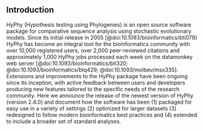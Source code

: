 ## Introduction

HyPhy (Hypothesis testing using Phylogenies) is an open source software package for comparative sequence analysis using stochastic evolutionary models. 
Since its initial release in 2005 [@doi:10.1093/bioinformatics/bti079] HyPhy has become an integral tool for the bioinformatics community with over 10,000 registered users, over 2,000 peer-reviewed citations and approximately 1,000 HyPhy jobs processed each week on the datamonkey web server [@doi:10.1093/bioinformatics/bti320; @doi:10.1093/bioinformatics/btq429; @doi:10.1093/molbev/msx335]. 
Extensions and improvements to the HyPhy package have been ongoing since its inception, with active feedback between users and developers producing new features tailored to the specific needs of the research community. 
Here we announce the release of the newest version of HyPhy (version 2.4.0) and document how the software has been (1) packaged for easy use in a variety of settings (2) optimized for larger datasets (3) redesigned to follow modern bioinformatics best practices and (4) extended to include a broader set of standard analyses.